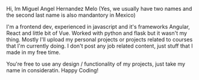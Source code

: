 Hi, Im Miguel Angel Hernandez Melo (Yes, we usually have two names and the second last name is also mandantory in Mexico)

I'm a frontend dev, experienced in javascript and it's frameworks Angular, React and little bit of Vue. Worked with python and flask but it wasn't my thing.
Mostly I'll upload my personal projects or projects related to courses that I'm currently doing. I don't post any job related content, just stuff that I made in my free time.

You're free to use any design / functionality of my projects, just take my name in consideratin. Happy Coding!

<!---
miguelhemmm/miguelhemmm is a ✨ special ✨ repository because its `README.md` (this file) appears on your GitHub profile.
You can click the Preview link to take a look at your changes.
--->
